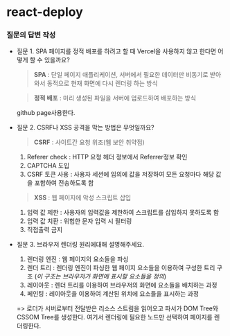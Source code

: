 # react-deploy

### 질문의 답변 작성

- 질문 1. SPA 페이지를 정적 배포를 하려고 할 때 Vercel을 사용하지 않고 한다면 어떻게 할 수 있을까요?

  > **SPA** : 단일 페이지 애플리케이션,
  > 서버에서 필요한 데이터만 비동기로 받아와서 동적으로 현재 화면에 다시 렌더링 하는 방식

  > **정적 배포** : 미리 생성된 파일을 서버에 업로드하여 배포하는 방식

  github page사용한다.

- 질문 2. CSRF나 XSS 공격을 막는 방법은 무엇일까요?

  > **CSRF** : 사이트간 요청 위조(웹 보안 취약점)

  1. Referer check : HTTP 요청 헤더 정보에서 Referrer정보 확인
  2. CAPTCHA 도입
  3. CSRF 토큰 사용 : 사용자 세션에 임의에 값을 저장하여 모든 요청마다 해당 값을 포함하여 전송하도록 함

  > **XSS** : 웹 페이지에 악성 스크립트 삽입

  1. 입력 값 제한 : 사용자의 입력값을 제한하여 스크립트를 삽입하지 못하도록 함
  2. 입력 값 치환 : 위험한 문자 입력 시 필터링
  3. 직접출력 금지

- 질문 3. 브라우저 렌더링 원리에대해 설명해주세요.

  1. 렌더링 엔진 : 웹 페이지의 요소들을 파싱
  2. 렌더 트리 : 렌더링 엔진이 파싱한 웹 페이지 요소들을 이용하여 구성한 트리 구조 (_이 구조는 브라우저가 화면에 표시할 요소들을 정의_)
  3. 레이아웃 : 렌더 트리를 이용하여 브라우저의 화면에 요소들을 배치하는 과정
  4. 페인팅 : 레이아웃을 이용하여 계산된 위치에 요소들을 표시하는 과정

  => 로더가 서버로부터 전달받은 리소스 스트림을 읽어오고 파서가 DOM Tree와 CSSOM Tree를 생성한다. 여기서 렌더링에 필요한 노드만 선택하여 페이지를 렌더링한다.
